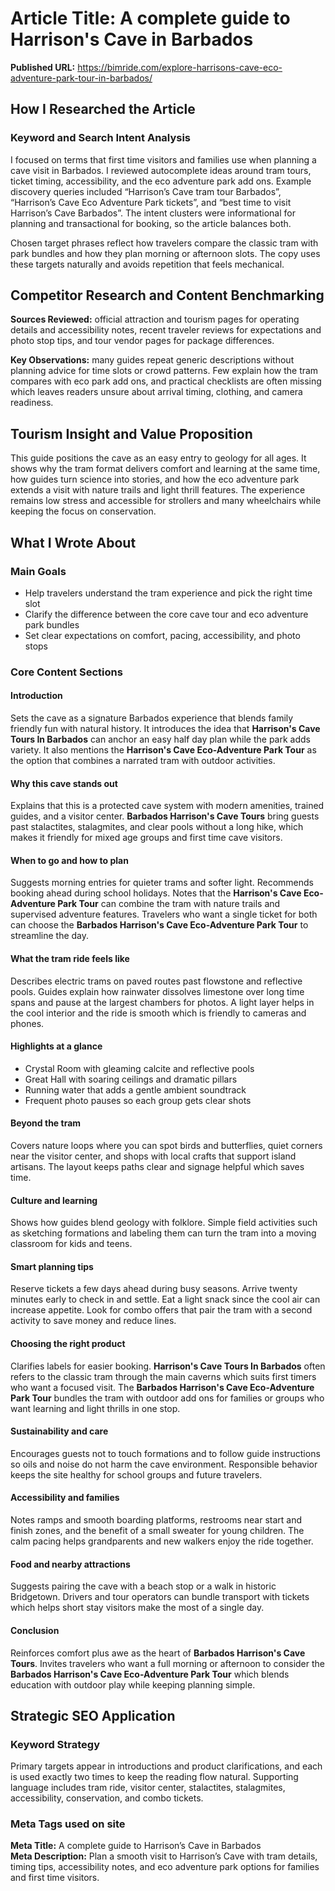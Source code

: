 # Article Title: A complete guide to Harrison's Cave in Barbados

**Published URL:** https://bimride.com/explore-harrisons-cave-eco-adventure-park-tour-in-barbados/

## How I Researched the Article

### Keyword and Search Intent Analysis
I focused on terms that first time visitors and families use when planning a cave visit in Barbados. I reviewed autocomplete ideas around tram tours, ticket timing, accessibility, and the eco adventure park add ons. Example discovery queries included “Harrison’s Cave tram tour Barbados”, “Harrison’s Cave Eco Adventure Park tickets”, and “best time to visit Harrison’s Cave Barbados”. The intent clusters were informational for planning and transactional for booking, so the article balances both.

Chosen target phrases reflect how travelers compare the classic tram with park bundles and how they plan morning or afternoon slots. The copy uses these targets naturally and avoids repetition that feels mechanical.

## Competitor Research and Content Benchmarking

**Sources Reviewed:** official attraction and tourism pages for operating details and accessibility notes, recent traveler reviews for expectations and photo stop tips, and tour vendor pages for package differences.  

**Key Observations:** many guides repeat generic descriptions without planning advice for time slots or crowd patterns. Few explain how the tram compares with eco park add ons, and practical checklists are often missing which leaves readers unsure about arrival timing, clothing, and camera readiness.

## Tourism Insight and Value Proposition

This guide positions the cave as an easy entry to geology for all ages. It shows why the tram format delivers comfort and learning at the same time, how guides turn science into stories, and how the eco adventure park extends a visit with nature trails and light thrill features. The experience remains low stress and accessible for strollers and many wheelchairs while keeping the focus on conservation.

## What I Wrote About

### Main Goals
* Help travelers understand the tram experience and pick the right time slot
* Clarify the difference between the core cave tour and eco adventure park bundles
* Set clear expectations on comfort, pacing, accessibility, and photo stops

### Core Content Sections

#### Introduction
Sets the cave as a signature Barbados experience that blends family friendly fun with natural history. It introduces the idea that **Harrison's Cave Tours In Barbados** can anchor an easy half day plan while the park adds variety. It also mentions the **Harrison's Cave Eco-Adventure Park Tour** as the option that combines a narrated tram with outdoor activities.

#### Why this cave stands out
Explains that this is a protected cave system with modern amenities, trained guides, and a visitor center. **Barbados Harrison's Cave Tours** bring guests past stalactites, stalagmites, and clear pools without a long hike, which makes it friendly for mixed age groups and first time cave visitors.

#### When to go and how to plan
Suggests morning entries for quieter trams and softer light. Recommends booking ahead during school holidays. Notes that the **Harrison's Cave Eco-Adventure Park Tour** can combine the tram with nature trails and supervised adventure features. Travelers who want a single ticket for both can choose the **Barbados Harrison's Cave Eco-Adventure Park Tour** to streamline the day.

#### What the tram ride feels like
Describes electric trams on paved routes past flowstone and reflective pools. Guides explain how rainwater dissolves limestone over long time spans and pause at the largest chambers for photos. A light layer helps in the cool interior and the ride is smooth which is friendly to cameras and phones.

#### Highlights at a glance
* Crystal Room with gleaming calcite and reflective pools  
* Great Hall with soaring ceilings and dramatic pillars  
* Running water that adds a gentle ambient soundtrack  
* Frequent photo pauses so each group gets clear shots  

#### Beyond the tram
Covers nature loops where you can spot birds and butterflies, quiet corners near the visitor center, and shops with local crafts that support island artisans. The layout keeps paths clear and signage helpful which saves time.

#### Culture and learning
Shows how guides blend geology with folklore. Simple field activities such as sketching formations and labeling them can turn the tram into a moving classroom for kids and teens.

#### Smart planning tips
Reserve tickets a few days ahead during busy seasons. Arrive twenty minutes early to check in and settle. Eat a light snack since the cool air can increase appetite. Look for combo offers that pair the tram with a second activity to save money and reduce lines.

#### Choosing the right product
Clarifies labels for easier booking. **Harrison's Cave Tours In Barbados** often refers to the classic tram through the main caverns which suits first timers who want a focused visit. The **Barbados Harrison's Cave Eco-Adventure Park Tour** bundles the tram with outdoor add ons for families or groups who want learning and light thrills in one stop.

#### Sustainability and care
Encourages guests not to touch formations and to follow guide instructions so oils and noise do not harm the cave environment. Responsible behavior keeps the site healthy for school groups and future travelers.

#### Accessibility and families
Notes ramps and smooth boarding platforms, restrooms near start and finish zones, and the benefit of a small sweater for young children. The calm pacing helps grandparents and new walkers enjoy the ride together.

#### Food and nearby attractions
Suggests pairing the cave with a beach stop or a walk in historic Bridgetown. Drivers and tour operators can bundle transport with tickets which helps short stay visitors make the most of a single day.

#### Conclusion
Reinforces comfort plus awe as the heart of **Barbados Harrison's Cave Tours**. Invites travelers who want a full morning or afternoon to consider the **Barbados Harrison's Cave Eco-Adventure Park Tour** which blends education with outdoor play while keeping planning simple.

## Strategic SEO Application

### Keyword Strategy
Primary targets appear in introductions and product clarifications, and each is used exactly two times to keep the reading flow natural. Supporting language includes tram ride, visitor center, stalactites, stalagmites, accessibility, conservation, and combo tickets.

### Meta Tags used on site
**Meta Title:** A complete guide to Harrison’s Cave in Barbados  
**Meta Description:** Plan a smooth visit to Harrison’s Cave with tram details, timing tips, accessibility notes, and eco adventure park options for families and first time visitors.
